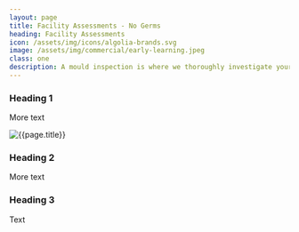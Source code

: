 ```yaml
---
layout: page
title: Facility Assessments - No Germs
heading: Facility Assessments
icon: /assets/img/icons/algolia-brands.svg
image: /assets/img/commercial/early-learning.jpeg
class: one
description: A mould inspection is where we thoroughly investigate your home for mould. We pride ourselves on identifying the source of the problem so that once treated, it doesn't return.
---
```


<div class="container pt-80 pb-60">
  <div class="row">
      <div class="col-md-12">
          <div class="service-details mb-40">
              <h3>Heading 1</h3>
              <p>More text</p>
          </div>
      </div>
  </div>
  <div class="row">
      <div class="col-xl-6 col-lg-12">
          <div class="s-details-img mb-30">
              <img src="{{site.baseurl}}/assets/img/commercial/food-inspection.jpg" alt="{{page.title}}">
          </div>
      </div>
      <div class="col-xl-6 col-lg-12">
          <div class="service-details mb-40">
              <h3>Heading 2</h3>
              <p>More text</p>
          </div>
      </div>
  </div>
  <div class="service-details mb-30">
      <h3>Heading 3</h3>
      <p>Text</p>
  </div>
</div>
